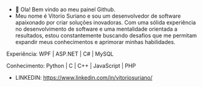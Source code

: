 - 👋 Ola! Bem vindo ao meu painel Github.
- Meu nome é Vitorio Suriano e sou um desenvolvedor de software apaixonado por criar soluções inovadoras. Com uma sólida experiência no desenvolvimento de software e uma mentalidade orientada a resultados, estou constantemente buscando desafios que me permitam expandir meus conhecimentos e aprimorar minhas habilidades.

Experiência: WPF | ASP.NET | C# | MySQL

Conhecimento: Python | C | C++ | JavaScript | PHP

- LINKEDIN: https://www.linkedin.com/in/vitoriosuriano/
<!---
Motivação para aprender todo o potencial do Git!!! <3
--->
